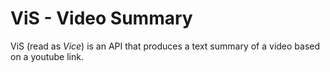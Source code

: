 # ViS - Video Summary

ViS (read as *Vice*) is an API that produces a text summary of a video based on a youtube link.

